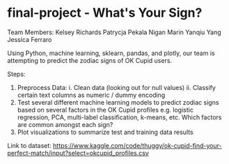 # final-project - What's Your Sign?

Team Members:
Kelsey Richards
Patrycja Pekala
Nigan Marin
Yanqiu Yang
Jessica Ferraro


Using Python, machine learning, sklearn, pandas, and plotly, our team is attempting to predict the zodiac signs of OK Cupid users.

Steps:

1. Preprocess Data:
     i. Clean data (looking out for null values)
    ii. Classify certain text columns as numeric / dummy encoding
2. Test several different machine learning models to predict zodiac signs based on several factors in the OK Cupid profiles
     e.g. logistic regression, PCA, multi-label classification, k-means, etc.
   Which factors are common amongst each sign?
3. Plot visualizations to summarize test and training data results


Link to dataset: https://www.kaggle.com/code/thuggy/ok-cupid-find-your-perfect-match/input?select=okcupid_profiles.csv
